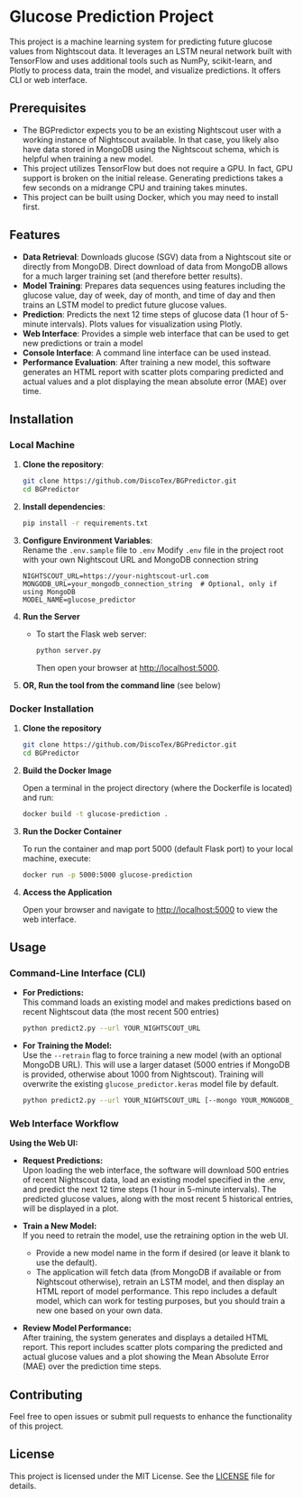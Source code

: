 # Glucose Prediction Project

This project is a machine learning system for predicting future glucose values from Nightscout data. It leverages an LSTM neural network built with TensorFlow and uses additional tools such as NumPy, scikit-learn, and Plotly to process data, train the model, and visualize predictions. It offers CLI or web interface.

## Prerequisites
- The BGPredictor expects you to be an existing Nightscout user with a working instance of Nightscout available. In that case, you likely also have data stored in MongoDB using the Nightscout schema, which is helpful when training a new model.
- This project utilizes TensorFlow but does not require a GPU. In fact, GPU support is broken on the initial release. Generating predictions takes a few seconds on a midrange CPU and training takes minutes.
- This project can be built using Docker, which you may need to install first.

## Features

- **Data Retrieval**: Downloads glucose (SGV) data from a Nightscout site or directly from MongoDB. Direct download of data from MongoDB allows for a much larger training set (and therefore better results).
- **Model Training**: Prepares data sequences using features including the glucose value, day of week, day of month, and time of day and then trains an LSTM model to predict future glucose values.
- **Prediction**: Predicts the next 12 time steps of glucose data (1 hour of 5-minute intervals). Plots values for visualization using Plotly.
- **Web Interface**: Provides a simple web interface that can be used to get new predictions or train a model
- **Console Interface**: A command line interface can be used instead.
- **Performance Evaluation**: After training a new model, this software generates an HTML report with scatter plots comparing predicted and actual values and a plot displaying the mean absolute error (MAE) over time.

## Installation

### Local Machine

1. **Clone the repository**:

   ```bash
   git clone https://github.com/DiscoTex/BGPredictor.git
   cd BGPredictor
   ```

2. **Install dependencies**:

   ```bash
   pip install -r requirements.txt
   ```

3. **Configure Environment Variables**:  
   Rename the `.env.sample` file to `.env`
   Modify `.env` file in the project root with your own Nightscout URL and MongoDB connection string

   ```
   NIGHTSCOUT_URL=https://your-nightscout-url.com
   MONGODB_URL=your_mongodb_connection_string  # Optional, only if using MongoDB
   MODEL_NAME=glucose_predictor
   ```

4. **Run the Server**
   - To start the Flask web server:

     ```bash
     python server.py
     ```

     Then open your browser at [http://localhost:5000](http://localhost:5000).

5. **OR, Run the tool from the command line**
   (see below)



### Docker Installation

1. **Clone the repository**

   ```bash
   git clone https://github.com/DiscoTex/BGPredictor.git
   cd BGPredictor
   ```

2. **Build the Docker Image**

   Open a terminal in the project directory (where the Dockerfile is located) and run:

   ```bash
   docker build -t glucose-prediction .
   ```

3. **Run the Docker Container**

   To run the container and map port 5000 (default Flask port) to your local machine, execute:

   ```bash
   docker run -p 5000:5000 glucose-prediction
   ```

4. **Access the Application**

   Open your browser and navigate to [http://localhost:5000](http://localhost:5000) to view the web interface.

## Usage

### Command-Line Interface (CLI)

- **For Predictions:**  
  This command loads an existing model and makes predictions based on recent Nightscout data (the most recent 500 entries)
  
  ```bash
  python predict2.py --url YOUR_NIGHTSCOUT_URL
  ```

- **For Training the Model:**  
  Use the `--retrain` flag to force training a new model (with an optional MongoDB URL). This will use a larger dataset (5000 entries if MongoDB is provided, otherwise about 1000 from Nightscout). Training will overwrite the existing `glucose_predictor.keras` model file by default.
  
  ```bash
  python predict2.py --url YOUR_NIGHTSCOUT_URL [--mongo YOUR_MONGODB_URL] --retrain
  ```

### Web Interface Workflow

**Using the Web UI:**  
     
- **Request Predictions:**  
     Upon loading the web interface, the software will download 500 entries of recent Nightscout data, load an existing model specified in the .env, and predict the next 12 time steps (1 hour in 5-minute intervals). The predicted glucose values, along with the most recent 5 historical entries, will be displayed in a plot.
     
- **Train a New Model:**  
     If you need to retrain the model, use the retraining option in the web UI.  
     - Provide a new model name in the form if desired (or leave it blank to use the default).  
     - The application will fetch data (from MongoDB if available or from Nightscout otherwise), retrain an LSTM model, and then display an HTML report of model performance. This repo includes a default model, which can work for testing purposes, but you should train a new one based on your own data.
     
- **Review Model Performance:**  
   After training, the system generates and displays a detailed HTML report. This report includes scatter plots comparing the predicted and actual glucose values and a plot showing the Mean Absolute Error (MAE) over the prediction time steps.

## Contributing

Feel free to open issues or submit pull requests to enhance the functionality of this project.

## License

This project is licensed under the MIT License. See the [LICENSE](license.txt) file for details.